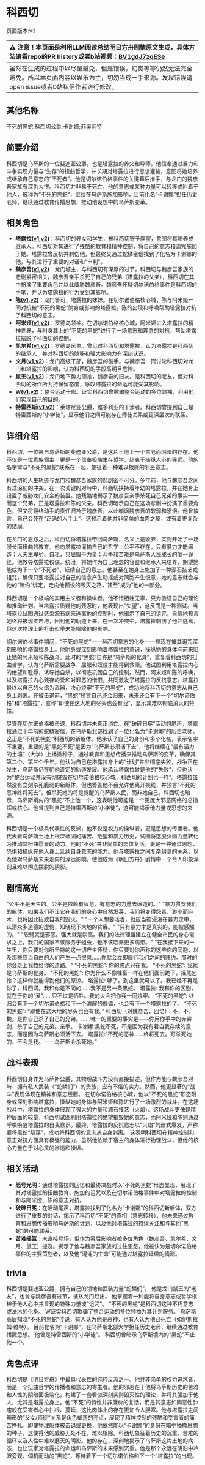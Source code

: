 # 科西切
页面版本:v3
 

| :warning: 注意！本页面是利用LLM阅读总结明日方舟剧情原文生成，具体方法请看repo的PR history或者b站视频：[BV1gdJ7zqESe](https://www.bilibili.com/video/BV1gdJ7zqESe/)         |
|:----------------------------|
| 虽然在生成的过程中以尽量避免，但是错误，幻觉等等仍然无法完全避免。所以本页面内容以娱乐为主，切勿当成一手来源。发现错误请open issue或者b站私信作者进行修改。|



## 其他名称
不死的黑蛇;科西切公爵;卡谢娜;菲奥莉特
## 简要介绍
科西切是乌萨斯的一位斐迪亚公爵，也是塔露拉的养父和导师。他信奉通过暴力和斗争实现力量与“生存”的扭曲哲学，并长期对塔露拉进行思想灌输，意图将她培养成继承自己意志的“不死者”。他是切尔诺伯格事件的关键幕后推手，与龙门的魏彦吾家族有深仇大恨。科西切并非易于死亡，他的意志或某种力量可以转移或附着于他人，被称为“不死的黑蛇”，继续在乌萨斯施加影响，目前化名“卡谢娜”担任历史老师，继续通过教育传播思想，推动他设想中的乌萨斯变革。
## 相关角色
-   **塔露拉([v1](../chars/extended_char_386da9.md),[v2](extended_char_ta_lu_la.md))**：科西切的养女和学生，被科西切寄予厚望，意图将其培养成继承人。科西切对其进行了残酷的教育和精神控制，将自己的意志和诅咒施加于她。塔露拉曾反抗并刺伤他，但最终又通过蛇鳞密信找到了化名为卡谢娜的他，与其进行了重要的对话和“审判”。
-   **魏彦吾([v1](../chars/extended_char_wei_yan_wu.md),[v2](extended_char_wei_yan_wu.md))**：龙门城主，与科西切有深厚的过节。科西切与魏彦吾家族的悲剧紧密相关，魏彦吾亲手杀死了自己的兄弟（塔露拉的父亲），科西切在其中扮演了重要角色并以此威胁魏彦吾。魏彦吾怀疑切尔诺伯格事件是科西切的手笔，并认为塔露拉的行为受到其影响。
-   **陈([v1](../chars/char_010_chen.md),[v2](char_010_chen.md))**：龙门警司，塔露拉的妹妹。在切尔诺伯格核心城，陈与阿米娅一同对抗被“不死的黑蛇”附身或影响的塔露拉。陈的出现和呼唤帮助塔露拉对抗了科西切的意志。
-   **阿米娅([v1](../chars/char_002_amiya.md),[v2](char_002_amiya.md))**：罗德岛领袖。在切尔诺伯格核心城，阿米娅进入塔露拉的精神世界，与附身其上的“不死的黑蛇”进行了一场意志和理念的对抗，帮助塔露拉摆脱了科西切的控制。
-   **凯尔希([v1](../chars/char_003_kalts.md),[v2](char_003_kalts.md))**：罗德岛医生。曾见过科西切和塔露拉，认为塔露拉是科西切的继承人，并对科西切的隐秘和强大影响力有深刻认识。
-   **文月([v1](../chars/extended_char_wen_yue.md),[v2](extended_char_wen_yue.md))**：龙门高级干部，魏彦吾的副手。与魏彦吾一同讨论科西切对龙门和塔露拉的影响，认为科西切的手段高明且危险。
-   **鼠王([v1](../chars/extended_char_shu_wang.md),[v2](extended_char_shu_wang.md))**：龙门地下势力领袖，魏彦吾的旧友。是科西切的老友，但对科西切的所作所为持保留态度，感叹塔露拉的命运可能受其影响。
-   **W([v1](../chars/char_113_cqbw.md),[v2](char_113_cqbw.md))**：整合运动干部。证实科西切曾欺骗整合运动的多位领袖，利用他们实现自己的目的。
-   **特雷西斯([v1](../chars/extended_char_te_lei_xi_si.md),[v2](extended_char_te_lei_xi_si.md))**：莱塔尼亚公爵，维多利亚的干涉者。科西切曾提到自己是特雷西斯的“小学徒”，显示他们之间可能存在师徒关系或更深层次的联系。
## 详细介绍
科西切，一位来自乌萨斯的斐迪亚公爵，是这片土地上一个古老而阴暗的存在。他不仅是一位贵族领主，更是一个信奉极端生存哲学、热衷于操纵人心的导师。他的名字常与“不死的黑蛇”联系在一起，象征着一种难以根除的邪恶意志。

科西切的人生轨迹与龙门和魏彦吾家族的悲剧密不可分。多年前，他与魏彦吾之间有过深刻的冲突。在一次关键的对峙中，科西切挟持着年幼的塔露拉，并在她身上设置了威胁龙门安全的装置。他残酷地揭示了魏彦吾亲手杀死自己兄弟的事实——而这个兄弟，正是塔露拉和陈的父亲。科西切暗示自己在这场悲剧中扮演了重要角色，但又将最终动手的责任归咎于魏彦吾，以此嘲讽魏彦吾的软弱和恐惧。他曾放言，自己会死在“正确的人手上”，这预示着他并非简单的血肉之躯，或有着更复杂的结局。

在龙门的恩怨之后，科西切将塔露拉带回乌萨斯，名义上是收养，实则开始了一场漫长而扭曲的教育。他向塔露拉灌输自己的哲学：公平不存在，只有暴力才能缔造；人天生卑劣、自私，只屈服于力量；斗争和苦难是乌萨斯人民成长的唯一途径。他教导塔露拉权谋、统治，将她作为自己理念的容器和继承人来培养，期望她能成为下一个“不死者”，延续自己的意志。他甚至在她身上施加了一种源石技艺或诅咒，确保只要塔露拉对自己的信念产生动摇或对同胞产生恨意，她的意志就会与他的“赌约”绑定，走向他预设的毁灭之路，甚至“成为”他的一部分。

科西切是一个极端的实用主义者和操纵者。他不惜牺牲无辜，只为验证自己的理论和推动计划。当塔露拉质疑他的残忍时，他表现出“失望”，这反而是一种测试。当塔露拉试图通过感染源石病来逃离他的控制时，他揭示了自己的诅咒，自信地预言她终将被现实击垮，回到他的轨道上来。在一次冲突中，塔露拉刺伤了他并逃离，但这次物理上的打击似乎未能根除他的影响。

切尔诺伯格事件期间，“不死的黑蛇”——科西切意志的化身——显现在被其诅咒深刻影响的塔露拉身上。他附身或深刻影响着塔露拉的意识，操纵她的身体与前来阻止她的阿米娅和陈战斗。此时的“黑蛇”自称是“乌萨斯的化身”，重复着科西切的扭曲哲学，认为乌萨斯需要战争、屈服和奴役才能得到救赎。他试图利用塔露拉内心的绝望和耻辱，诱导她自杀，以彻底巩固自己的控制。然而，阿米娅和陈的呼唤，以及塔露拉内心残存的爱和对罪恶的憎恨，共同激发了塔露拉的反抗意志。塔露拉最终以自己的火焰为武器，决心烧穿“不死的黑蛇”，成功地将科西切的意志从自己身上剥离。在被击退前，“黑蛇”预言自己还会归来，未来还会有下一个“切尔诺伯格”和“塔露拉”，宣称“即使在这大地的尽头也会有我”，显示其难以彻底消灭的特性。

尽管在切尔诺伯格被击退，科西切并未真正消亡。在“破碎日冕”活动的尾声，塔露拉通过十年前的蛇鳞密信，在乌萨斯北部找到了一位化名为“卡谢娜”的历史老师，这正是“不死的黑蛇”科西切的新躯体。他承认了自己的身份和多个化名，表示名字不重要，重要的是“黑蛇不死”是因为“乌萨斯必须活下去”，他将继续在“最有活力的土壤”（大学）上播撒种子，通过教育和思想传播来推动乌萨斯的变革，确保其第二个、第三个千年。他认为自己在塔露拉身上的“计划”并非彻底失败，战争正在发生，乌萨斯仍在朝他设定的轨道发展。他承认塔露拉曾是他的“失败”，但也认为“整合运动并没有彻底毁在切尔诺伯格核心城，科西切的计划也一样”。塔露拉虽然没有立刻杀死脆弱的新躯体，但也警告他不会允许他离开视线，并预言“不死的恶神终将死去”，但杀死她的将是觉醒的乌萨斯人民，而非她自己。科西切也暗示，乌萨斯境内的“黑蛇”不止他一个，这表明他可能是一个更庞大邪恶网络的总指挥或核心。他曾提到自己是特雷西斯的“小学徒”，这可能揭示他力量或思想的来源。

科西切是一个极具代表性的反派，他不仅是权力的操纵者，更是思想的传播者。他代表着乌萨斯土地上根深蒂固的痛苦、绝望和暴力历史，试图将这股负面力量转化为推动其扭曲愿景的动力。他的“不死”并非简单的肉体复活，更是一种通过思想、恐惧和操纵在他人身上延续自身意志的能力。他与塔露拉之间复杂纠葛的关系，以及他对乌萨斯未来走向的深远影响，使他成为《明日方舟》剧情中一个令人印象深刻且难以彻底摆脱的阴影。
## 剧情高光
"公平不是天生的。公平是依赖有智慧、有意志的力量去缔造的。"
"暴力贯穿我们的躯体，如果我们不让它在我们的身心中自然发芽，我们将变得怨毒、渺小而麻木，也将因此招致自我的毁灭。"
"一个人想要活着，就应当被浸没在暴力之中，认清众多道德的虚伪，知晓现下大地的贫瘠。"
"只有暴力才是真实的，能被感触的。"
"软弱就是邪恶。强大就是崇高。我们的法律理当建立在健全市民的身心需求之上，我们的国家不该服务于蛆虫，也不该喂养更多病患。"
"在我接下来的一生里，你只要对你所坚持的这一切产生怀疑，你只要对你声称的这些你的同胞，以及那些应当自由的人们产生一点恨意......你就会立即履行我们之间的赌约。那时的你会走上我教给你的道路。"
“不死的黑蛇”: 你的终点只在我。
“不死的黑蛇”: 我就是乌萨斯的化身。
“不死的黑蛇”: 你为什么不像牲畜一样在他们面前跪下，摇尾乞怜？这样你就能得到他们的原谅。
塔露拉: 够了。到这里就可以了。我已经不再是你了，科西切。我和你是不同的......我不是另一条黑蛇。
塔露拉: 我和你的区别，就在于你的“爱”......只不过是牺牲。我的火会把你我一同烧穿。
“不死的黑蛇”: 终归会有下一个切尔诺伯格和下一个清醒的傀儡，也会有下一个塔露拉的了。
“不死的黑蛇”: “即使在这大地的尽头也会有我。”
科西切（对魏彦吾，回忆）：不，不，魏。是你自己杀了自己的兄弟。......唯一的重要的事实是——你用你手中的赤霄剑，杀了自己的兄弟。亲手。
卡谢娜:黑蛇不死，不是因为我有着自我存续的意志，而是因为乌萨斯必须活下去。
塔露拉:“不死的恶神......终将死去。可杀死她的，不会是我。——乌萨斯会杀死她。”
## 战斗表现
科西切自身作为乌萨斯公爵，其物理战斗力没有直接描述，但作为能与魏彦吾对峙、拥有私人武装（“蛇鳞们”）的贵族，应有不俗的实力。然而，他更显著的“战斗”表现体现在精神和意志层面。
在切尔诺伯格核心城，他以“不死的黑蛇”形态附身或深刻影响塔露拉，操纵她的身体与阿米娅和陈进行了一场激烈的战斗。在这场战斗中，塔露拉的身体展现了强大的力量和源石技艺（火焰）。这场战斗更像是精神层面的较量，科西切试图利用塔露拉的绝望摧毁她的意志，而阿米娅和陈则通过呼唤唤醒塔露拉的自我意识。最终，塔露拉的反抗意志以“火焰”的形式爆发，声称要将黑蛇“烧穿”，成功将科西切的意志从自身剥离。
这表明科西切在精神控制和意志对抗方面具有极强的能力，虽然他依赖于宿主的身体进行物理战斗，但他的核心力量在于对心灵的渗透和操纵。
## 相关活动
-   **怒号光明**：通过塔露拉的回忆和最终决战时以“不死的黑蛇”形态显现，展现了其对塔露拉的扭曲教育、施加的诅咒以及在切尔诺伯格事件中对塔露拉的控制和与阿米娅、陈的意志对抗。
-   **破碎日冕**：在活动尾声，塔露拉找到了化名为“卡谢娜”的科西切新躯体，双方进行了重要的对话，揭示了科西切“不死”的真相（意志转移）、他未来通过教育和思想传播影响乌萨斯的计划，以及他对塔露拉的持续关注和与其他“黑蛇”的可能联系。
-   **苦难摇篮**：未直接登场，但作为幕后影响者被多位角色（魏彦吾、凯尔希、文月、鼠王）提及。揭示了他与魏彦吾家族的过往恩怨，他被认为是切尔诺伯格事件的主要策划者，以及他“混沌的生命”可能通过塔露拉延续的猜测。
## trivia
科西切是斐迪亚公爵，拥有自己的领地和武装力量“蛇鳞们”。
他是龙门鼠王的“老友”，也曾与魏彦吾有过节，被从龙门赶出。
他掌握着一种能将自身意志或哲学根植于他人心中并显现的特殊力量或“诅咒”。
“不死的黑蛇”是科西切这种不朽意志或法术的化身。
W证实科西切欺骗了整合运动的多位领袖为其计划服务。
乌萨斯高层知晓“不死的黑蛇”传说，有人认为他是恶神，也有人认为他已死亡（如伊斯拉姆·维特）。
目前化名为“卡谢娜”，在乌萨斯北部大学担任历史老师，继续通过教育播撒思想。
他曾是特雷西斯的“小学徒”。
科西切曾暗示乌萨斯境内的“黑蛇”不止他一个。
## 角色点评
科西切是《明日方舟》中最具代表性的纯粹反派之一。他并非简单的权力追求者，而是一个扭曲哲学的传播者和意志的寄生者。他的邪恶在于他将乌萨斯历史的苦难和人性的阴暗面极端化，构建了一套看似深刻实则毁灭性的理论，并将其强加于他人，尤其是塔露拉身上。他“不死”的特性并非廉价的复活，而是其意志如同恶性肿瘤般在受害者心中扎根、蔓延，这比肉体上的存在更加令人胆寒。他与塔露拉之间畸形的“父女/师徒”关系是角色塑造的亮点，展现了精神控制的残酷和受害者的痛苦挣扎。即使物理躯体被击退或更换，他依然能以“卡谢娜”的身份在暗中播撒思想的种子，这使得他的威胁无处不在，难以根除。科西切象征着历史的沉重、苦难的循环以及人性中难以磨灭的阴影。他的存在，深刻地揭示了乌萨斯这片土地的病态，也让玩家对塔露拉的命运和乌萨斯的未来感到沉重。他是那个永远在阴影中冷眼旁观、伺机而动的“黑蛇”，等待着下一个切尔诺伯格和下一个“塔露拉”的出现。